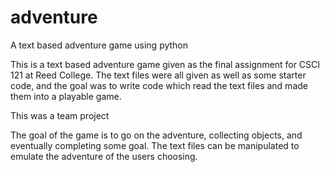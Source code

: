 # adventure
A text based adventure game using python

This is a text based adventure game given as the final assignment for CSCI 121 at Reed College.
The text files were all given as well as some starter code, and the goal was to write code which read the text files and made them into a playable game.

This was a team project 

The goal of the game is to go on the adventure, collecting objects, and eventually completing some goal. The text files can be manipulated to emulate the adventure of the users choosing. 
